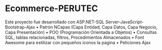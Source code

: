# Ecommerce-PERUTEC
Este proyecto fue desarrollado con ASP.NET-SQL Server-JavaScript-Bootstrap-Ajax
• Patrón NCapas (Capa Entidad, Capa Datos, Capa Negocio, Capa 
Presentación)
• POO (Programación Orientada a Objetos)
• Consultas SQL, tablas relacionadas, filtros, Procedimientos 
Almacenados
• Font Awesome para estilizar con pequeños iconos la pagina
• Peticiones Ajax
